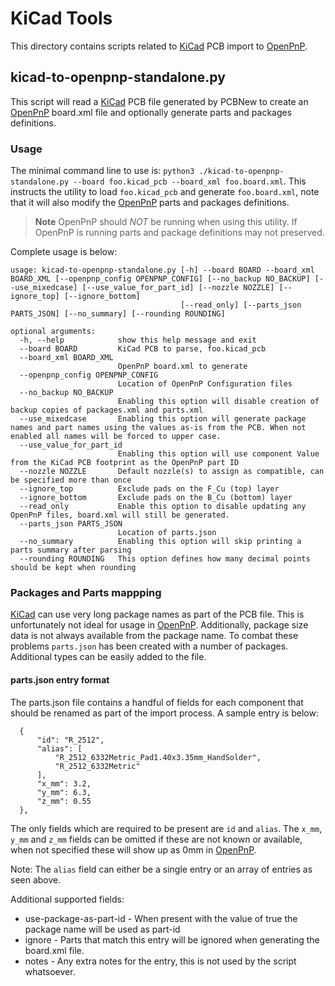 # KiCad Tools

This directory contains scripts related to [KiCad](www.kicad.org) PCB import to [OpenPnP](www.openpnp.org).

## kicad-to-openpnp-standalone.py

This script will read a [KiCad](www.kicad.org) PCB file generated by PCBNew to create
an [OpenPnP](www.openpnp.org) board.xml file and optionally generate parts and
packages definitions.

### Usage

The minimal command line to use is: `python3 ./kicad-to-openpnp-standalone.py --board foo.kicad_pcb --board_xml foo.board.xml`.
This instructs the utility to load `foo.kicad_pcb` and generate `foo.board.xml`, note that it will also
modify the [OpenPnP](www.openpnp.org) parts and packages definitions.

> **Note**
> OpenPnP should *NOT* be running when using this utility. If OpenPnP is running parts and package definitions may not preserved.

Complete usage is below:
```
usage: kicad-to-openpnp-standalone.py [-h] --board BOARD --board_xml BOARD_XML [--openpnp_config OPENPNP_CONFIG] [--no_backup NO_BACKUP] [--use_mixedcase] [--use_value_for_part_id] [--nozzle NOZZLE] [--ignore_top] [--ignore_bottom]
                                      [--read_only] [--parts_json PARTS_JSON] [--no_summary] [--rounding ROUNDING]

optional arguments:
  -h, --help            show this help message and exit
  --board BOARD         KiCad PCB to parse, foo.kicad_pcb
  --board_xml BOARD_XML
                        OpenPnP board.xml to generate
  --openpnp_config OPENPNP_CONFIG
                        Location of OpenPnP Configuration files
  --no_backup NO_BACKUP
                        Enabling this option will disable creation of backup copies of packages.xml and parts.xml
  --use_mixedcase       Enabling this option will generate package names and part names using the values as-is from the PCB. When not enabled all names will be forced to upper case.
  --use_value_for_part_id
                        Enabling this option will use component Value from the KiCad PCB footprint as the OpenPnP part ID
  --nozzle NOZZLE       Default nozzle(s) to assign as compatible, can be specified more than once
  --ignore_top          Exclude pads on the F_Cu (top) layer
  --ignore_bottom       Exclude pads on the B_Cu (bottom) layer
  --read_only           Enable this option to disable updating any OpenPnP files, board.xml will still be generated.
  --parts_json PARTS_JSON
                        Location of parts.json
  --no_summary          Enabling this option will skip printing a parts summary after parsing
  --rounding ROUNDING   This option defines how many decimal points should be kept when rounding
```

### Packages and Parts mappping

[KiCad](www.kicad.org) can use very long package names as part of the PCB file. This
is unfortunately not ideal for usage in [OpenPnP](www.openpnp.org). Additionally,
package size data is not always available from the package name. To combat these
problems `parts.json` has been created with a number of packages. Additional types
can be easily added to the file.

#### parts.json entry format

The parts.json file contains a handful of fields for each component that should be
renamed as part of the import process. A sample entry is below:

```
  {
      "id": "R_2512",
      "alias": [
          "R_2512_6332Metric_Pad1.40x3.35mm_HandSolder",
          "R_2512_6332Metric"
      ],
      "x_mm": 3.2,
      "y_mm": 6.3,
      "z_mm": 0.55
  },
```

The only fields which are required to be present are `id` and `alias`. The `x_mm`,
`y_mm` and `z_mm` fields can be omitted if these are not known or available, when
not specified these will show up as 0mm in [OpenPnP](www.openpnp.org).

Note: The `alias` field can either be a single entry or an array of entries as
seen above.

Additional supported fields:
* use-package-as-part-id - When present with the value of true the package name will be used as part-id
* ignore - Parts that match this entry will be ignored when generating the board.xml file.
* notes - Any extra notes for the entry, this is not used by the script whatsoever.